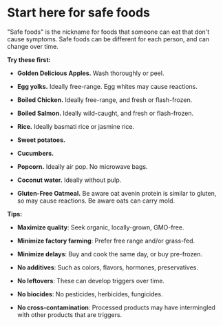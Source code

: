 # Start here for safe foods

"Safe foods" is the nickname for foods that someone can eat that don't cause symptoms. Safe foods can be different for each person, and can change over time.

**Try these first:**

* **Golden Delicious Apples.** Wash thoroughly or peel.

* **Egg yolks.** Ideally free-range. Egg whites may cause reactions.

* **Boiled Chicken.** Ideally free-range, and fresh or flash-frozen.

* **Boiled Salmon.** Ideally wild-caught, and fresh or flash-frozen.

* **Rice.** Ideally basmati rice or jasmine rice.

* **Sweet potatoes.** 

* **Cucumbers.** 

* **Popcorn.** Ideally air pop. No microwave bags.

* **Coconut water.** Ideally without pulp.

* **Gluten-Free Oatmeal.** Be aware oat avenin protein is similar to gluten, so may cause reactions. Be aware oats can carry mold.

**Tips:**

* **Maximize quality**: Seek organic, locally-grown, GMO-free.

* **Minimize factory farming**: Prefer free range and/or grass-fed.

* **Minimize delays**: Buy and cook the same day, or buy pre-frozen.

* **No additives**: Such as colors, flavors, hormones, preservatives.

* **No leftovers**: These can develop triggers over time.
  
* **No biocides**: No pesticides, herbicides, fungicides.

* **No cross-contamination**: Processed products may have intermingled with other products that are triggers.
